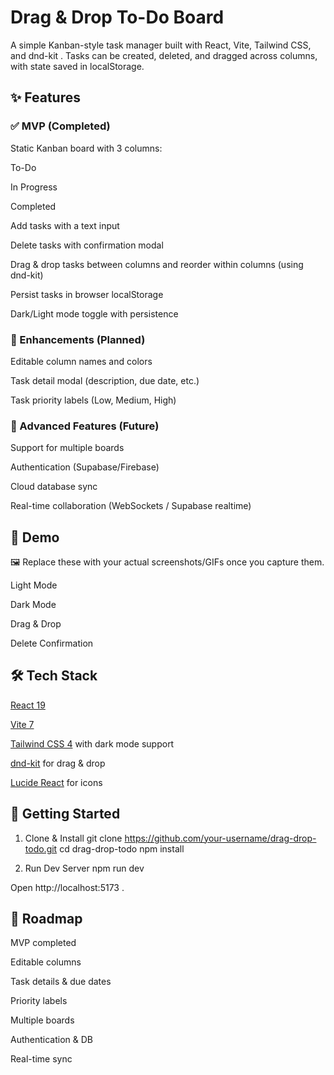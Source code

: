 # Drag & Drop To-Do Board

A simple Kanban-style task manager built with React, Vite, Tailwind CSS, and dnd-kit
.
Tasks can be created, deleted, and dragged across columns, with state saved in localStorage.

## ✨ Features

### ✅ MVP (Completed)

Static Kanban board with 3 columns:

To-Do

In Progress

Completed

Add tasks with a text input

Delete tasks with confirmation modal

Drag & drop tasks between columns and reorder within columns (using dnd-kit)

Persist tasks in browser localStorage

Dark/Light mode toggle with persistence

### 🚧 Enhancements (Planned)

Editable column names and colors

Task detail modal (description, due date, etc.)

Task priority labels (Low, Medium, High)

### 🔮 Advanced Features (Future)

Support for multiple boards

Authentication (Supabase/Firebase)

Cloud database sync

Real-time collaboration (WebSockets / Supabase realtime)

## 🎥 Demo

🖼️ Replace these with your actual screenshots/GIFs once you capture them.

Light Mode

Dark Mode

Drag & Drop

Delete Confirmation

## 🛠️ Tech Stack

[React 19](www.react.dev)

[Vite 7](https://vite.dev/blog/announcing-vite7)

[Tailwind CSS 4](www.tailwindcss.com) with dark mode support

[dnd-kit](https://dndkit.com/) for drag & drop

[Lucide React](https://lucide.dev/guide/packages/lucide-react) for icons

## 🚀 Getting Started

1. Clone & Install
   git clone https://github.com/your-username/drag-drop-todo.git
   cd drag-drop-todo
   npm install

2. Run Dev Server
   npm run dev

Open http://localhost:5173
.

## 📌 Roadmap

MVP completed

Editable columns

Task details & due dates

Priority labels

Multiple boards

Authentication & DB

Real-time sync
